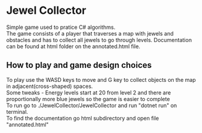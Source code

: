 # Jewel Collector 
Simple game used to pratice C# algorithms. <br>
The game consists of a player that traverses a map with jewels and obstacles and has to collect all  jewels to go through levels. Documentation can be found at html folder on the annotated.html file. <br>

## How to play and game design choices
To play use the WASD keys to move and G key to collect objects on the map in adjacent(cross-shaped) spaces. <br>
Some tweaks - Energy levels start at 20 from level 2 and there are proportionally more blue jewels so the game is easier to complete <br>
To run go to ./JewelCollector/JewelCollector and run "dotnet run" on terminal. <br>
To find the documentation go html subdirectory and open file "annotated.html" <br>
